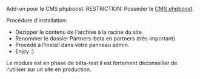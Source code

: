 Add-on pour le CMS phpboost. 
RESTRICTION: Posséder le <a href="phpboost.com">CMS phpboost</a>.

Procédure d'installation: 
<ul>
<li>Dézipper le contenu de l'archive à la racine du site.</li>
<li>Renommer le dossier Partners-beta en partners (très important)
<li>Procédé à l'install dans votre panneau admin.</li>
<li>Enjoy :)</li>
</ul>

Le module est en phase de bêta-test il est fortement déconseiller de l'utiliser sur un site en production.
